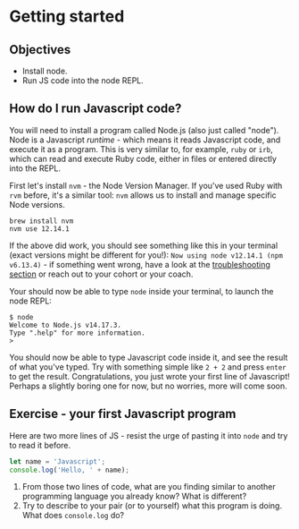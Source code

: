 # Getting started

## Objectives

 * Install node.
 * Run JS code into the node REPL.

## How do I run Javascript code?

You will need to install a program called Node.js (also just called "node"). Node is a Javascript *runtime* - which means it reads Javascript code, and execute it as a program. This is very similar to, for example, `ruby` or `irb`, which can read and execute Ruby code, either in files or entered directly into the REPL.

First let's install `nvm` - the Node Version Manager. If you've used Ruby with `rvm` before, it's a similar tool: `nvm` allows us to install and manage specific Node versions. 

```
brew install nvm
nvm use 12.14.1
```

If the above did work, you should see something like this in your terminal (exact versions might be different for you!): `Now using node v12.14.1 (npm v6.13.4)` - if something went wrong, have a look at the [troubleshooting section](https://github.com/nvm-sh/nvm#troubleshooting-on-macos) or reach out to your cohort or your coach.

Your should now be able to type `node` inside your terminal, to launch the node REPL: 
```
$ node
Welcome to Node.js v14.17.3.
Type ".help" for more information.
> 
```

You should now be able to type Javascript code inside it, and see the result of what you've typed. Try with something simple like `2 + 2` and press `enter` to get the result. Congratulations, you just wrote your first line of Javascript! Perhaps a slightly boring one for now, but no worries, more will come soon.

## Exercise - your first Javascript program

Here are two more lines of JS - resist the urge of pasting it into `node` and try to read it before.

```javascript
let name = 'Javascript';
console.log('Hello, ' + name);
```

1. From those two lines of code, what are you finding similar to another programming language you already know? What is different?
2. Try to describe to your pair (or to yourself) what this program is doing. What does `console.log` do?


